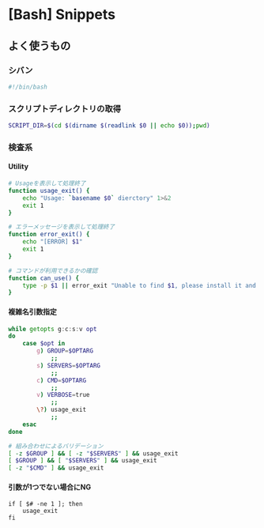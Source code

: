 # [Bash] Snippets


よく使うもの
------------

### シバン

```bash
#!/bin/bash
```

### スクリプトディレクトリの取得

```bash
SCRIPT_DIR=$(cd $(dirname $(readlink $0 || echo $0));pwd)
```

### 検査系

#### Utility

```bash
# Usageを表示して処理終了
function usage_exit() {
    echo "Usage: `basename $0` dierctory" 1>&2
    exit 1
}

# エラーメッセージを表示して処理終了
function error_exit() {
    echo "[ERROR] $1"
    exit 1
}

# コマンドが利用できるかの確認
function can_use() {
    type -p $1 || error_exit "Unable to find $1, please install it and run this script again"
}
```

#### 複雑名引数指定

```bash
while getopts g:c:s:v opt
do
    case $opt in
        g) GROUP=$OPTARG
            ;;
        s) SERVERS=$OPTARG
            ;;
        c) CMD=$OPTARG
            ;;
        v) VERBOSE=true
            ;;
        \?) usage_exit
            ;;
    esac
done

# 組み合わせによるバリデーション
[ -z $GROUP ] && [ -z "$SERVERS" ] && usage_exit
[ $GROUP ] && [ "$SERVERS" ] && usage_exit
[ -z "$CMD" ] && usage_exit
```


#### 引数が1つでない場合にNG

```
if [ $# -ne 1 ]; then
    usage_exit
fi
```
